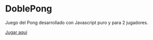 # DoblePong
Juego del Pong desarrollado con Javascript puro y para 2 jugadores.

[Jugar aquí](https://cdn.rawgit.com/JonaDuran/DoblePong/master/index.html)
